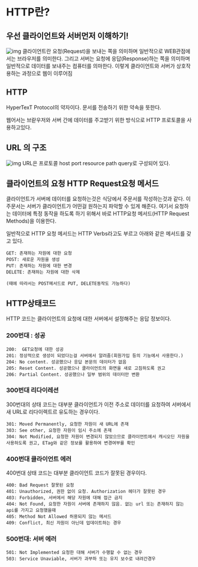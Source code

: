# HTTP란?

## 우선 클라이언트와 서버먼저 이해하기!
![img](https://velog.velcdn.com/images%2Frimu%2Fpost%2F6dc9dd95-955c-48c8-a933-fdd0e955eafb%2F%E1%84%89%E1%85%B3%E1%84%8F%E1%85%B3%E1%84%85%E1%85%B5%E1%86%AB%E1%84%89%E1%85%A3%E1%86%BA%202020-04-06%20%E1%84%8B%E1%85%A9%E1%84%8C%E1%85%A5%E1%86%AB%2011.31.58.png)
클라이언트란 요청(Request)을 보내는 쪽을 의미하며 일반적으로 WEB관점에서는 브라우저를 의미한다. 그리고 서버는 요청에 응답(Response)하는 쪽을 의미하며 일반적으로 데이터를 보내주는 컴퓨터를 의마한다. 이렇게 클라이언트와 서버가 상호작용하는 과정으로 웹이 이루어짐

## HTTP
HyperTexT Protocol의 약자이다. 문서를 전송하기 위한 약속을 뜻한다.

웹어서는 브랃우저와 서버 간에 데이터를 주고받기 위한 방식으로 HTTP 프로토콜을 사용하고있다.

## URL 의 구조
![img](https://velog.velcdn.com/images%2Frimu%2Fpost%2Ff2841c83-26b3-421e-bb93-3bd36d4aaa2b%2F%E1%84%89%E1%85%B3%E1%84%8F%E1%85%B3%E1%84%85%E1%85%B5%E1%86%AB%E1%84%89%E1%85%A3%E1%86%BA%202020-04-06%20%E1%84%8B%E1%85%A9%E1%84%8C%E1%85%A5%E1%86%AB%2011.50.15.png)
URL은 프로토콜 host port resource path query로 구성되어 있다.

## 클라이언트의 요청 HTTP Request요청 메서드
클라이언트가 서버에 데이터를 요청하는것은 식당에서 주문서를 작성하는것과 같다. 이 주문서는 서버가 클라이언트가 어떤걸 원하는지 파악할 수 있게 해준다. 여기서 요청하는 데이터에 특정 동작을 하도록 하기 위해서 바로 HTTP요청 메서드(HTTP Request Methods)을 이용한다.

일반적으로 HTTP 요청 메서드는 HTTP Verbs라고도 부르고 아래와 같은 메서드를 갖고 있다.

    GET: 존재하는 자원에 대한 요청
    POST: 새로운 자원을 생성
    PUT: 존재하는 자원에 대한 변경
    DELETE: 존재하는 자원에 대한 삭제

    (때에 따라서는 POST메서드로 PUT, DELETE동작도 가능하다)
 
 ## HTTP상태코드 
 HTTP 코드는 클라이언트의 요청에 대한 서버에서 설정해주는 응답 정보이다.
 ### 200번대 : 성공
    200:  GET요청에 대한 성공
    201: 정상적으로 생성이 되었다는걸 서버에서 알려줌(회원가입 등의 기능에서 사용한다.)
    204: No content. 성공했으나 응답 본문의 데이터가 없음
    205: Reset Content. 성공했으나 클라이언트의 화면을 새로 고침하도록 권고
    206: Partial Content. 성공했으나 일부 범위의 데이터만 변환
### 300번대 리다이레션
300번대의 상태 코드는 대부분 클라이언트가 이전 주소로 데이터를 요청하여 서버에서 새 URL로 리다이렉트르 유도하는 경우이다.

    301: Moved Permanently, 요청한 자원이 새 URL에 존재
    303: See other, 요청한 자원이 임시 주소에 존재
    304: Not Modified, 요청한 자원이 변경되지 않았으므로 클라이언트에서 캐시오딘 자원을 사용하도록 권고, ETag와 같은 정보를 활용하여 변경여부를 확인
### 400번대 클라이언트 에러
400번대 상태 코드는 대부분 클라이언트 코드가 잘못된 경우이다.

    400: Bad Request 잘못된 요청
    401: Unauthorized, 권한 없이 요청. Authorization 헤더가 잘못된 경우
    403: Forbidden, 서버에서 해당 자원에 대해 접근 금지
    404: Not Found, 요청한 자원이 서버에 존재하지 않음. 없는 url 또는 존재하지 않는 api를 가지고 요청했을때
    405: Method Not Allowed 허용되지 않는 메서드
    409: Conflict, 최신 자원이 아닌데 업데이트하는 경우
### 500번대: 서버 에러
    501: Not Implemented 요청한 대해 서버가 수행할 수 없는 경우
    503: Service Unaviable, 서버가 과부하 또는 유지 보수로 내려간경우